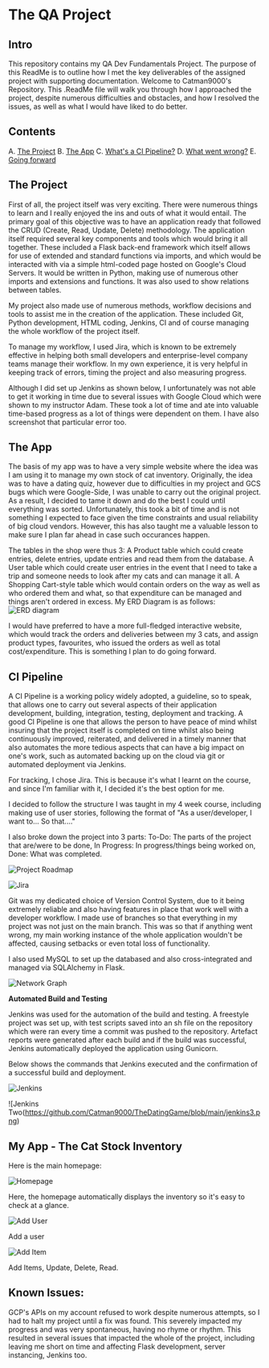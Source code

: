 # The QA Project

## Intro
This repository contains my QA Dev Fundamentals Project. The purpose of this ReadMe is to outline how I met the key deliverables of the assigned project with supporting documentation.
Welcome to Catman9000's Repository. This .ReadMe file will walk you through how I approached the project, despite numerous difficulties and obstacles, and how I resolved the issues, as well as what I would have liked to do better. 

## Contents

A. [The Project](#The-Project)
B. [The App](#The-App)
C. [What's a CI Pipeline?](#Cont-Int-Pipeline)
D. [What went wrong?](#Issues)
E. [Going forward](#For-the-future)


## The Project

First of all, the project itself was very exciting. There were numerous things to learn and I really enjoyed the ins and outs of what it would entail. The primary goal of this objective was to have an application ready that followed the CRUD (Create, Read, Update, Delete) methodology.
The application itself required several key components and tools which would bring it all together. These included a Flask back-end framework which itself allows for use of extended and standard functions via imports, and which would be interacted with via a simple html-coded page hosted on Google's Cloud Servers. It would be written in Python, making use of numerous other imports and extensions and functions. It was also used to show relations between tables.

My project also made use of numerous methods, workflow decisions and tools to assist me in the creation of the application. These included Git, Python development, HTML coding, Jenkins, CI and of course managing the whole workflow of the project itself.

To manage my workflow, I used Jira, which is known to be extremely effective in helping both small developers and enterprise-level company teams manage their workflow. In my own experience, it is very helpful in keeping track of errors, timing the project and also measuring progress. 

Although I did set up Jenkins as shown below, I unfortunately was not able to get it working in time due to several issues with Google Cloud which were shown to my instructor Adam. These took a lot of time and ate into valuable time-based progress as a lot of things were dependent on them. I have also screenshot that particular error too.

## The App

The basis of my app was to have a very simple website where the idea was I am using it to manage my own stock of cat inventory. Originally, the idea was to have a dating quiz, however due to difficulties in my project and GCS bugs which were Google-Side, I was unable to carry out the original project. As a result, I decided to tame it down and do the best I could until everything was sorted. Unfortunately, this took a bit of time and is not something I expected to face given the time constraints and usual reliability of big cloud vendors. However, this has also taught me a valuable lesson to make sure I plan far ahead in case such occurances happen. 

The tables in the shop were thus 3: 
A Product table which could create entries, delete entries, update entries and read them from the database.
A User table which could create user entries in the event that I need to take a trip and someone needs to look after my cats and can manage it all.
A Shopping Cart-style table which would contain orders on the way as well as who ordered them and what, so that expenditure can be managed and things aren't ordered in excess. 
My ERD Diagram is as follows:
![ERD diagram](https://github.com/Catman9000/TheDatingGame/blob/main/ERD.png)

I would have preferred to have a more full-fledged interactive website, which would track the orders and deliveries between my 3 cats, and assign product types, favourites, who issued the orders as well as total cost/expenditure. This is something I plan to do going forward.

## CI Pipeline

A CI Pipeline is a working policy widely adopted, a guideline, so to speak, that allows one to carry out several aspects of their application development, building, integration, testing, deployment and tracking. A good CI Pipeline is one that allows the person to have peace of mind whilst insuring that the project itself is completed on time whilst also being continuously improved, reiterated, and delivered in a timely manner that also automates the more tedious aspects that can have a big impact on one's work, such as automated backing up on the cloud via git or automated deployment via Jenkins.

For tracking, I chose Jira. This is because it's what I learnt on the course, and since I'm familiar with it, I decided it's the best option for me.

I decided to follow the structure I was taught in my 4 week course, including making use of user stories, following the format of "As a user/developer, I want to... So that...."


I also broke down the project into 3 parts:
To-Do: The parts of the project that are/were to be done,
In Progress: In progress/things being worked on,
Done: What was completed. 

![Project Roadmap](https://github.com/Catman9000/TheDatingGame/blob/main/CI.png)

![Jira](https://github.com/Catman9000/TheDatingGame/blob/main/Jira%20workflow.png)

Git was my dedicated choice of Version Control System, due to it being extremely reliable and also having features in place that work well with a developer workflow. I made use of branches so that everything in my project was not just on the main branch. This was so that if anything went wrong, my main working instance of the whole application wouldn't be affected, causing setbacks or even total loss of functionality.

I also used MySQL to set up the databased and also cross-integrated and managed via SQLAlchemy in Flask.

![Network Graph](https://github.com/Catman9000/TheDatingGame/blob/main/network.png)



**Automated Build and Testing**

Jenkins was used for the automation of the build and testing. A freestyle project was set up, with test scripts saved into an sh file on the repository which were ran every time a commit was pushed to the repository. Artefact reports were generated after each build and if the build was successful, Jenkins automatically deployed the application using Gunicorn.

Below shows the commands that Jenkins executed and the confirmation of a successful build and deployment.

![Jenkins](https://github.com/Catman9000/TheDatingGame/blob/main/jenkins2.png)

![Jenkins Two(https://github.com/Catman9000/TheDatingGame/blob/main/jenkins3.png)


## My App - The Cat Stock Inventory

Here is the main homepage:

![Homepage](https://github.com/Catman9000/TheDatingGame/blob/main/Homepage.png)

Here, the homepage automatically displays the inventory so it's easy to check at a glance. 

![Add User](https://github.com/Catman9000/TheDatingGame/blob/main/Add%20User.png)

Add a user

![Add Item](https://github.com/Catman9000/TheDatingGame/blob/main/Add%20Item.png)

Add Items, Update, Delete, Read.

## Known Issues:

GCP's APIs on my account refused to work despite numerous attempts, so I had to halt my project until a fix was found. This severely impacted my progress and was very spontaneous, having no rhyme or rhythm. This resulted in several issues that impacted the whole of the project, including leaving me short on time and affecting Flask development, server instancing, Jenkins too.
